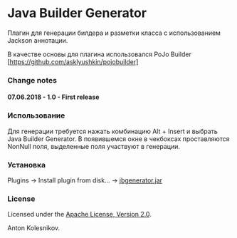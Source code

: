 Java Builder Generator
============
Плагин для генерации билдера и разметки класса с использованием Jackson аннотации.

В качестве основы для плагина использовался PoJo Builder [https://github.com/asklyushkin/pojobuilder]

### Change notes
#### 07.06.2018 - 1.0 - First release

### Использование
Для генерации требуется нажать комбинацию Alt + Insert и выбрать Java Builder Generator.
В появившемся окне в чекбоксах проставляются NonNull поля, выделенные поля участвуют в генерации.

###  Установка

Plugins -> Install plugin from disk... -> [jbgenerator.jar](jbgenerator.jar)

### License

Licensed under the [Apache License, Version 2.0](http://www.apache.org/licenses/LICENSE-2.0).

Anton Kolesnikov.
